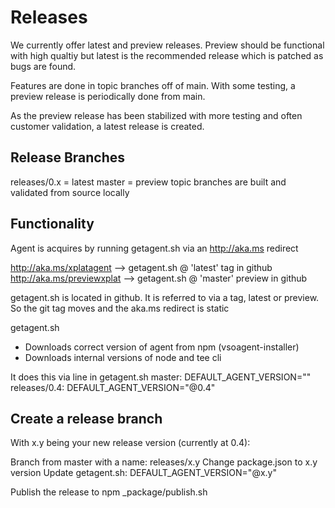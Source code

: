 # Releases

We currently offer latest and preview releases.  Preview should be functional with high qualtiy but latest is the recommended release which is patched as bugs are found.

Features are done in topic branches off of main.  With some testing, a preview release is periodically done from main.

As the preview release has been stabilized with more testing and often customer validation, a latest release is created.

## Release Branches

releases/0.x = latest
master = preview
topic branches are built and validated from source locally

## Functionality

Agent is acquires by running getagent.sh via an http://aka.ms redirect

http://aka.ms/xplatagent --> getagent.sh @ 'latest' tag in github
http://aka.ms/previewxplat --> getagent.sh @ 'master' preview in github

getagent.sh is located in github.  It is referred to via a tag, latest or preview.  So the git tag moves and the aka.ms redirect is static

getagent.sh
- Downloads correct version of agent from npm (vsoagent-installer)
- Downloads internal versions of node and tee cli 

It does this via line in getagent.sh
master: DEFAULT_AGENT_VERSION=""
releases/0.4: DEFAULT_AGENT_VERSION="@0.4"

## Create a release branch

With x.y being your new release version (currently at 0.4):

Branch from master with a name: releases/x.y
Change package.json to x.y version
Update getagent.sh:
DEFAULT_AGENT_VERSION="@x.y"

Publish the release to npm
_package/publish.sh

